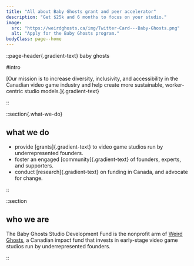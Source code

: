 ```yaml
---
title: "All about Baby Ghosts grant and peer accelerator"
description: "Get $25k and 6 months to focus on your studio."
image:
  src: "https://weirdghosts.ca/img/Twitter-Card---Baby-Ghosts.png"
  alt: "Apply for the Baby Ghosts program."
bodyClass: page--home
---
```


::page-header{.gradient-text}
baby ghosts

#intro

[Our mission is to increase diversity, inclusivity, and accessibility in the Canadian video game industry and help create more sustainable, worker-centric studio models.]{.gradient-text}

::

::section{.what-we-do}

## what we do

- provide [grants]{.gradient-text} to video game studios run by underrepresented founders.
- foster an engaged [community]{.gradient-text} of founders, experts, and supporters.
- conduct [research]{.gradient-text} on funding in Canada, and advocate for change.

::

::section

## who we are

The Baby Ghosts Studio Development Fund is the nonprofit arm of [Weird Ghosts](https://weirdghosts.ca), a Canadian impact fund that invests in early-stage video game studios run by underrepresented founders.

::

<!-- ::section
  ::donate-button
  ::
:: -->
